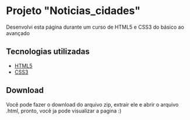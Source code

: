 # Projeto "Noticias_cidades"

Desenvolvi esta página durante um curso de HTML5 e CSS3 do básico ao avançado

## Tecnologias utilizadas
- [HTML5](https://pt.wikipedia.org/wiki/HTML5)
- [CSS3](https://pt.wikipedia.org/wiki/CSS3#:~:text=CSS3%20é%20a%20terceira%20mais,web%20(página%20de%20internet).&text=Assim%2C%20o%20CSS3%20facilitará%20o,utilização%20de%20sites%20pelos%20usuários.)

## Download

Você pode fazer o download do arquivo zip, extrair ele e abrir o arquivo .html, pronto, você ja pode visualizar a pagina :)
